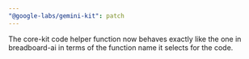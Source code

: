 ```yaml
---
"@google-labs/gemini-kit": patch
---
```


The core-kit code helper function now behaves exactly like the one in breadboard-ai in terms of the function name it selects for the code.
